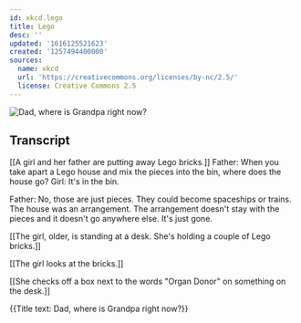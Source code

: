 ```yaml
---
id: xkcd.lego
title: Lego
desc: ''
updated: '1616125521623'
created: '1257494400000'
sources:
  name: xkcd
  url: 'https://creativecommons.org/licenses/by-nc/2.5/'
  license: Creative Commons 2.5
---
```

![Dad, where is Grandpa right now?](https://imgs.xkcd.com/comics/lego.png)

## Transcript
[[A girl and her father are putting away Lego bricks.]]
Father: When you take apart a Lego house and mix the pieces into the bin, where does the house go?
Girl: It's in the bin.

Father: No, those are just pieces. They could become spaceships or trains. The house was an arrangement. The arrangement doesn't stay with the pieces and it doesn't go anywhere else. It's just gone.

[[The girl, older, is standing at a desk. She's holding a couple of Lego bricks.]]

[[The girl looks at the bricks.]]

[[She checks off a box next to the words "Organ Donor" on something on the desk.]]

{{Title text: Dad, where is Grandpa right now?}}
